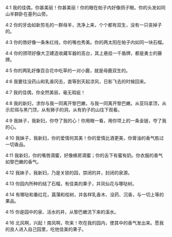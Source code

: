 <a id="1"></a>4:1  我的佳偶，你甚美丽！你甚美丽！你的眼在帕子内好像鸽子眼。你的头发如同山羊群卧在基列山旁。  

<a id="2"></a>4:2  你的牙齿如新剪毛的一群母羊，洗净上来，个个都有双生，没有一只丧掉子的。  

<a id="3"></a>4:3  你的唇好像一条朱红线，你的嘴也秀美。你的两太阳在帕子内如同一块石榴。  

<a id="4"></a>4:4  你的颈项好像大卫建造收藏军器的高台，其上悬挂一千盾牌，都是勇士的藤牌。  

<a id="5"></a>4:5  你的两乳好像百合花中吃草的一对小鹿，就是母鹿双生的。  

<a id="6"></a>4:6  我要往没药山和乳香冈去，直等到天起凉风，日影飞去的时候回来。  

<a id="7"></a>4:7  我的佳偶，你全然美丽，毫无瑕疵！  

<a id="8"></a>4:8  我的新妇，求你与我一同离开黎巴嫩，与我一同离开黎巴嫩。从亚玛拿顶，从示尼珥与黑门顶，从有狮子的洞，从有豹子的山往下观看。  

<a id="9"></a>4:9  我妹子，我新妇，你夺了我的心！你用眼一看，用你项上的一条金链，夺了我的心。  

<a id="10"></a>4:10  我妹子，我新妇，你的爱情何其美！你的爱情比酒更美，你膏油的香气胜过一切香品。  

<a id="11"></a>4:11  我新妇，你的嘴唇滴蜜，好像蜂房滴蜜；你的舌下有蜜有奶。你衣服的香气如黎巴嫩的香气。  

<a id="12"></a>4:12  我妹子，我新妇，乃是关锁的园，禁闭的井，封闭的泉源。  

<a id="13"></a>4:13  你园内所种的结了石榴，有佳美的果子，并凤仙花与哪哒树。  

<a id="14"></a>4:14  有哪哒和番红花，菖蒲和桂树，并各样乳香木、没药、沉香，与一切上等的果品。  

<a id="15"></a>4:15  你是园中的泉、活水的井，从黎巴嫩流下来的溪水。  

<a id="16"></a>4:16  北风啊，兴起！南风啊，吹来！吹在我的园内，使其中的香气发出来。愿我的良人进入自己园里，吃他佳美的果子。  
